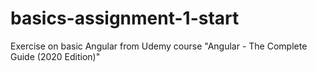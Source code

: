 # basics-assignment-1-start
Exercise on basic Angular from Udemy course "Angular - The Complete Guide (2020 Edition)"
